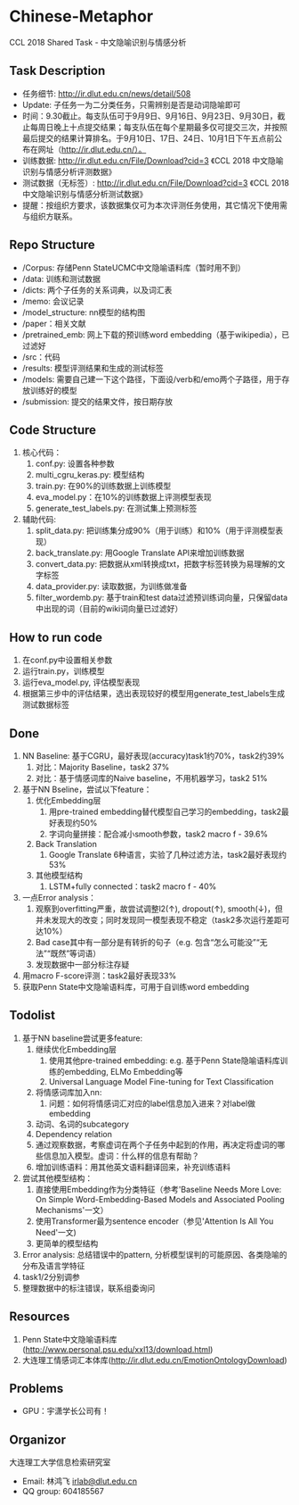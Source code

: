 # Chinese-Metaphor
CCL 2018 Shared Task - 中文隐喻识别与情感分析

## Task Description
* 任务细节: http://ir.dlut.edu.cn/news/detail/508
* Update: 子任务一为二分类任务，只需辨别是否是动词隐喻即可
* 时间：9.30截止。每支队伍可于9月9日、9月16日、9月23日、9月30日，截止每周日晚上十点提交结果；每支队伍在每个星期最多仅可提交三次，并按照最后提交的结果计算排名。于9月10日、17日、24日、10月1日下午五点前公布在网址（http://ir.dlut.edu.cn/）。
* 训练数据: http://ir.dlut.edu.cn/File/Download?cid=3 《CCL 2018 中文隐喻识别与情感分析评测数据》
* 测试数据（无标签）: http://ir.dlut.edu.cn/File/Download?cid=3 《CCL 2018 中文隐喻识别与情感分析测试数据》
* 提醒：按组织方要求，该数据集仅可为本次评测任务使用，其它情况下使用需与组织方联系。

## Repo Structure
* /Corpus: 存储Penn StateUCMC中文隐喻语料库（暂时用不到）
* /data: 训练和测试数据
* /dicts: 两个子任务的关系词典，以及词汇表
* /memo: 会议记录
* /model_structure: nn模型的结构图
* /paper：相关文献
* /pretrained_emb: 网上下载的预训练word embedding（基于wikipedia），已过滤好
* /src：代码
* /results: 模型评测结果和生成的测试标签
* /models: 需要自己建一下这个路径，下面设/verb和/emo两个子路径，用于存放训练好的模型
* /submission: 提交的结果文件，按日期存放

## Code Structure
1. 核心代码：
      1. conf.py: 设置各种参数
      2. multi_cgru_keras.py: 模型结构
      3. train.py: 在90%的训练数据上训练模型
      4. eva_model.py：在10%的训练数据上评测模型表现
      5. generate_test_labels.py: 在测试集上预测标签
2. 辅助代码:
      1. split_data.py: 把训练集分成90%（用于训练）和10%（用于评测模型表现）
      2. back_translate.py: 用Google Translate API来增加训练数据
      3. convert_data.py: 把数据从xml转换成txt，把数字标签转换为易理解的文字标签
      4. data_provider.py: 读取数据，为训练做准备
      5. filter_wordemb.py: 基于train和test data过滤预训练词向量，只保留data中出现的词（目前的wiki词向量已过滤好）

## How to run code
1. 在conf.py中设置相关参数
2. 运行train.py，训练模型
3. 运行eva_model.py, 评估模型表现
4. 根据第三步中的评估结果，选出表现较好的模型用generate_test_labels生成测试数据标签

## Done
1. NN Baseline: 基于CGRU，最好表现(accuracy)task1约70%，task2约39%
    1. 对比：Majority Baseline，task2 37%
    2. 对比：基于情感词库的Naive baseline，不用机器学习，task2 51%
2. 基于NN Bseline，尝试以下feature：
    1. 优化Embedding层
        1. 用pre-trained embedding替代模型自己学习的embedding，task2最好表现约50%
        2. 字词向量拼接：配合减小smooth参数，task2 macro f - 39.6%
    2. Back Translation
        1. Google Translate 6种语言，实验了几种过滤方法，task2最好表现约53%
    3. 其他模型结构
        1. LSTM+fully connected：task2 macro f - 40%
3. 一点Error analysis：
    1. 观察到overfitting严重，故尝试调整l2(↑), dropout(↑), smooth(↓)，但并未发现大的改变；同时发现同一模型表现不稳定（task2多次运行差距可达10%）
    2. Bad case其中有一部分是有转折的句子（e.g. 包含“怎么可能没”“无法”“既然”等词语）
    3. 发现数据中一部分标注存疑
4. 用macro F-score评测：task2最好表现33%
5. 获取Penn State中文隐喻语料库，可用于自训练word embedding

## Todolist
1. 基于NN baseline尝试更多feature:
    1. 继续优化Embedding层
        1. 使用其他pre-trained embedding: e.g. 基于Penn State隐喻语料库训练的embedding, ELMo Embedding等
        2. Universal Language Model Fine-tuning for Text Classification
    2. 将情感词库加入nn:
        1. 问题：如何将情感词汇对应的label信息加入进来？对label做embedding
    3. 动词、名词的subcategory
    4. Dependency relation
    5. 通过观察数据，考察虚词在两个子任务中起到的作用，再决定将虚词的哪些信息加入模型。虚词：什么样的信息有帮助？
    6. 增加训练语料：用其他英文语料翻译回来，补充训练语料
2. 尝试其他模型结构：
    1. 直接使用Embedding作为分类特征（参考'Baseline Needs More Love: On Simple Word-Embedding-Based Models and Associated Pooling Mechanisms'一文）
    2. 使用Transformer最为sentence encoder（参见'Attention Is All You Need'一文)
    3. 更简单的模型结构
3. Error analysis: 总结错误中的pattern, 分析模型误判的可能原因、各类隐喻的分布及语言学特征
4. task1/2分别调参
5. 整理数据中的标注错误，联系组委询问

## Resources
1. Penn State中文隐喻语料库(http://www.personal.psu.edu/xxl13/download.html)
2. 大连理工情感词汇本体库(http://ir.dlut.edu.cn/EmotionOntologyDownload)

## Problems
* GPU：宇潇学长公司有！

## Organizor
大连理工大学信息检索研究室
* Email: 林鸿飞 irlab@dlut.edu.cn
* QQ group: 604185567
